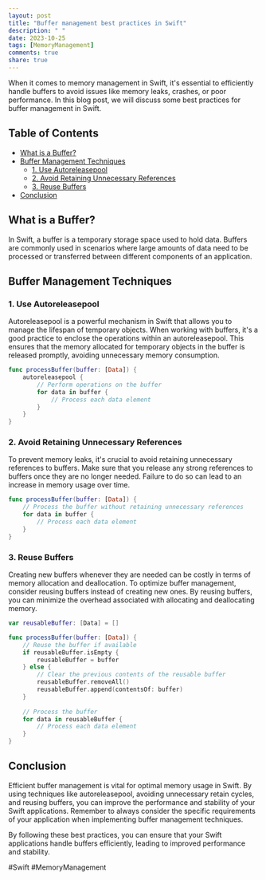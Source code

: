 ```yaml
---
layout: post
title: "Buffer management best practices in Swift"
description: " "
date: 2023-10-25
tags: [MemoryManagement]
comments: true
share: true
---
```


When it comes to memory management in Swift, it's essential to efficiently handle buffers to avoid issues like memory leaks, crashes, or poor performance. In this blog post, we will discuss some best practices for buffer management in Swift.

## Table of Contents
- [What is a Buffer?](#what-is-a-buffer)
- [Buffer Management Techniques](#buffer-management-techniques)
  - [1. Use Autoreleasepool](#use-autoreleasepool)
  - [2. Avoid Retaining Unnecessary References](#avoid-retaining-unnecessary-references)
  - [3. Reuse Buffers](#reuse-buffers)
- [Conclusion](#conclusion)

## What is a Buffer?
In Swift, a buffer is a temporary storage space used to hold data. Buffers are commonly used in scenarios where large amounts of data need to be processed or transferred between different components of an application.

## Buffer Management Techniques

### 1. Use Autoreleasepool
Autoreleasepool is a powerful mechanism in Swift that allows you to manage the lifespan of temporary objects. When working with buffers, it's a good practice to enclose the operations within an autoreleasepool. This ensures that the memory allocated for temporary objects in the buffer is released promptly, avoiding unnecessary memory consumption.

```swift
func processBuffer(buffer: [Data]) {
    autoreleasepool {
        // Perform operations on the buffer
        for data in buffer {
            // Process each data element
        }
    }
}
```

### 2. Avoid Retaining Unnecessary References
To prevent memory leaks, it's crucial to avoid retaining unnecessary references to buffers. Make sure that you release any strong references to buffers once they are no longer needed. Failure to do so can lead to an increase in memory usage over time.

```swift
func processBuffer(buffer: [Data]) {
    // Process the buffer without retaining unnecessary references
    for data in buffer {
        // Process each data element
    }
}
```

### 3. Reuse Buffers
Creating new buffers whenever they are needed can be costly in terms of memory allocation and deallocation. To optimize buffer management, consider reusing buffers instead of creating new ones. By reusing buffers, you can minimize the overhead associated with allocating and deallocating memory.

```swift
var reusableBuffer: [Data] = []

func processBuffer(buffer: [Data]) {
    // Reuse the buffer if available
    if reusableBuffer.isEmpty {
        reusableBuffer = buffer
    } else {
        // Clear the previous contents of the reusable buffer
        reusableBuffer.removeAll()
        reusableBuffer.append(contentsOf: buffer)
    }
    
    // Process the buffer
    for data in reusableBuffer {
        // Process each data element
    }
}
```

## Conclusion
Efficient buffer management is vital for optimal memory usage in Swift. By using techniques like autoreleasepool, avoiding unnecessary retain cycles, and reusing buffers, you can improve the performance and stability of your Swift applications. Remember to always consider the specific requirements of your application when implementing buffer management techniques.

By following these best practices, you can ensure that your Swift applications handle buffers efficiently, leading to improved performance and stability.

\#Swift \#MemoryManagement